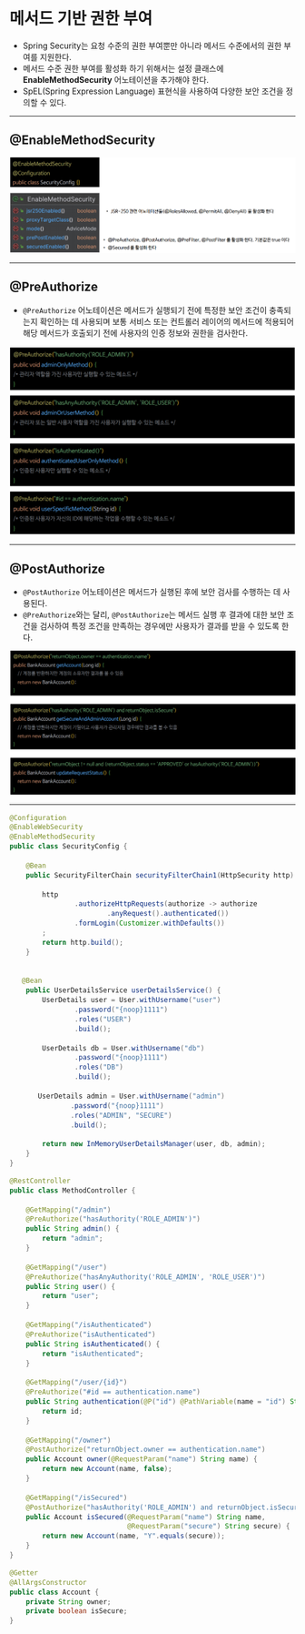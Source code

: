 # 메서드 기반 권한 부여

- Spring Security는 요청 수준의 권한 부여뿐만 아니라 메서드 수준에서의 권한 부여를 지원한다.
- 메서드 수준 권한 부여를 활성화 하기 위해서는 설정 클래스에 **EnableMethodSecurity** 어노테이션을 추가해야 한다.
- SpEL(Spring Expression Language) 표현식을 사용하여 다양한 보안 조건을 정의할 수 있다.

---

## @EnableMethodSecurity

![img_11.png](image/img_11.png)

---

## @PreAuthorize

- `@PreAuthorize` 어노테이션은 메서드가 실행되기 전에 특정한 보안 조건이 충족되는지 확인하는 데 사용되며 보통 서비스 또는 컨트롤러 레이어의 메서드에 적용되어 
    해당 메서드가 호출되기 전에 사용자의 인증 정보와 권한을 검사한다.

![img_12.png](image/img_12.png)

---

## @PostAuthorize

- `@PostAuthorize` 어노테이션은 메서드가 실행된 후에 보안 검사를 수행하는 데 사용된다.
- `@PreAuthorize`와는 달리, `@PostAuthorize`는 메서드 실행 후 결과에 대한 보안 조건을 검사하여 특정 조건을 만족하는 경우에만 사용자가 결과를 받을 수 있도록 한다.

![img_13.png](image/img_13.png)

---

```java
@Configuration
@EnableWebSecurity
@EnableMethodSecurity
public class SecurityConfig {

    @Bean
    public SecurityFilterChain securityFilterChain1(HttpSecurity http) throws Exception {

        http
                .authorizeHttpRequests(authorize -> authorize
                        .anyRequest().authenticated())
                .formLogin(Customizer.withDefaults())
        ;
        return http.build();
    }


   @Bean
    public UserDetailsService userDetailsService() {
        UserDetails user = User.withUsername("user")
                .password("{noop}1111")
                .roles("USER")
                .build();

        UserDetails db = User.withUsername("db")
                .password("{noop}1111")
                .roles("DB")
                .build();

       UserDetails admin = User.withUsername("admin")
               .password("{noop}1111")
               .roles("ADMIN", "SECURE")
               .build();

        return new InMemoryUserDetailsManager(user, db, admin);
    }
}
```
```java
@RestController
public class MethodController {

    @GetMapping("/admin")
    @PreAuthorize("hasAuthority('ROLE_ADMIN')")
    public String admin() {
        return "admin";
    }

    @GetMapping("/user")
    @PreAuthorize("hasAnyAuthority('ROLE_ADMIN', 'ROLE_USER')")
    public String user() {
        return "user";
    }

    @GetMapping("/isAuthenticated")
    @PreAuthorize("isAuthenticated")
    public String isAuthenticated() {
        return "isAuthenticated";
    }

    @GetMapping("/user/{id}")
    @PreAuthorize("#id == authentication.name")
    public String authentication(@P("id") @PathVariable(name = "id") String id) {
        return id;
    }

    @GetMapping("/owner")
    @PostAuthorize("returnObject.owner == authentication.name")
    public Account owner(@RequestParam("name") String name) {
        return new Account(name, false);
    }

    @GetMapping("/isSecured")
    @PostAuthorize("hasAuthority('ROLE_ADMIN') and returnObject.isSecure")
    public Account isSecured(@RequestParam("name") String name,
                             @RequestParam("secure") String secure) {
        return new Account(name, "Y".equals(secure));
    }
}
```
```java
@Getter
@AllArgsConstructor
public class Account {
    private String owner;
    private boolean isSecure;
}
```